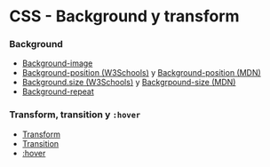 # CSS - Background y transform

### Background
- [Background-image](https://www.w3schools.com/cssref/pr_background-image.php)
- [Background-position (W3Schools)](https://www.w3schools.com/cssref/pr_background-position.php) y [Background-position (MDN)](https://developer.mozilla.org/en-US/docs/Web/CSS/background-position)
- [Background.size (W3Schools)](https://www.w3schools.com/cssref/css3_pr_background-size.php) y [Backgrpound-size (MDN)](https://developer.mozilla.org/en-US/docs/Web/CSS/background-size)
- [Background-repeat](https://www.w3schools.com/cssref/pr_background-repeat.php)

### Transform, transition y `:hover`
- [Transform](https://www.w3schools.com/cssref/css3_pr_transform.php)
- [Transition](https://www.w3schools.com/cssref/css3_pr_transition.php)
- [:hover](https://www.w3schools.com/CSSref/sel_hover.php)